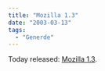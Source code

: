 ```yaml
---
title: "Mozilla 1.3"
date: "2003-03-13"
tags:
  - "Generde"
---
```


Today released: [Mozilla 1.3](http://www.mozilla.org/releases/ "Releases").
